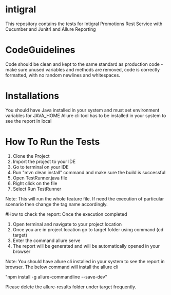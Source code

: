 # intigral

This repository contains the tests for Intigral Promotions Rest Service with Cucumber and Junit4 and Allure Reporting

# CodeGuidelines
Code should be clean and kept to the same standard as production code - make sure unused variables and methods are removed, code is correctly formatted, with no random newlines and whitespaces.

# Installations

You should have Java installed in your system and must set environment variables for JAVA_HOME
Allure cli tool has to be installed in your system to see the report in local

# How To Run the Tests

1. Clone the Project
2. Import the project to your IDE
3. Go to terminal on your IDE
4. Run "mvn clean install" command and make sure the build is successful
5. Open TestRunner.java file
6. Right click on the file
7. Select Run TestRunner

Note:
This will run the whole feature file. If need the execution of particular scenario then
change the tag name accordingly.

#How to check the report:
Once the execution completed
1. Open terminal and navigate to your project location
2. Once you are in project location go to target folder using command (cd target)
3. Enter the command allure serve
4. The report will be generated and will be automatically opened in your browser


Note:
You should have allure cli installed in your system to see the report in browser. The below command will install the allure cli

"npm install -g allure-commandline --save-dev"


Please delete the allure-results folder under target frequently.


